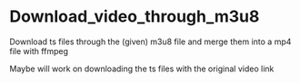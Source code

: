 # Download_video_through_m3u8
Download ts files through the (given) m3u8 file and merge them into a mp4 file with ffmpeg

Maybe will work on downloading the ts files with the original video link
